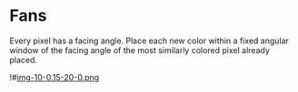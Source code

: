 # Fans

Every pixel has a facing angle. Place each new color within a fixed angular window of the facing angle of the most similarly colored pixel already placed.

!#[img-10-0.15-20-0.png](img-10-0.15-20-0.png)
